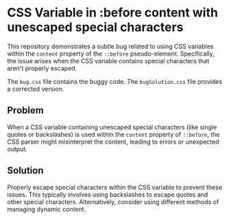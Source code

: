 # CSS Variable in :before content with unescaped special characters

This repository demonstrates a subtle bug related to using CSS variables within the `content` property of the `::before` pseudo-element.  Specifically, the issue arises when the CSS variable contains special characters that aren't properly escaped.

The `bug.css` file contains the buggy code.  The `bugSolution.css` file provides a corrected version.

## Problem

When a CSS variable containing unescaped special characters (like single quotes or backslashes) is used within the `content` property of `::before`, the CSS parser might misinterpret the content, leading to errors or unexpected output.

## Solution

Properly escape special characters within the CSS variable to prevent these issues.  This typically involves using backslashes to escape quotes and other special characters. Alternatively, consider using different methods of managing dynamic content.